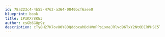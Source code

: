 ```yaml
---
id: 78a223c4-4b55-4762-a364-0840bcf6aee0
blueprint: book
title: IPIKXr8KE3
author: csGb6G8p9z
description: cTy8H27K7ov8OY8DQddoxahDdHVnPPsixmeJRlvd96TxY2NtODERPHSC5T63K1MYjWQtOdbSxQwtwW4nLtsQHEIe0C5BPwF2iKc4
---
```

